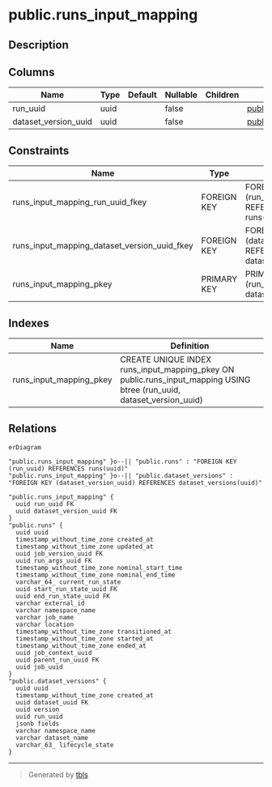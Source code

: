 # public.runs_input_mapping

## Description

## Columns

| Name | Type | Default | Nullable | Children | Parents | Comment |
| ---- | ---- | ------- | -------- | -------- | ------- | ------- |
| run_uuid | uuid |  | false |  | [public.runs](public.runs.md) |  |
| dataset_version_uuid | uuid |  | false |  | [public.dataset_versions](public.dataset_versions.md) |  |

## Constraints

| Name | Type | Definition |
| ---- | ---- | ---------- |
| runs_input_mapping_run_uuid_fkey | FOREIGN KEY | FOREIGN KEY (run_uuid) REFERENCES runs(uuid) |
| runs_input_mapping_dataset_version_uuid_fkey | FOREIGN KEY | FOREIGN KEY (dataset_version_uuid) REFERENCES dataset_versions(uuid) |
| runs_input_mapping_pkey | PRIMARY KEY | PRIMARY KEY (run_uuid, dataset_version_uuid) |

## Indexes

| Name | Definition |
| ---- | ---------- |
| runs_input_mapping_pkey | CREATE UNIQUE INDEX runs_input_mapping_pkey ON public.runs_input_mapping USING btree (run_uuid, dataset_version_uuid) |

## Relations

```mermaid
erDiagram

"public.runs_input_mapping" }o--|| "public.runs" : "FOREIGN KEY (run_uuid) REFERENCES runs(uuid)"
"public.runs_input_mapping" }o--|| "public.dataset_versions" : "FOREIGN KEY (dataset_version_uuid) REFERENCES dataset_versions(uuid)"

"public.runs_input_mapping" {
  uuid run_uuid FK
  uuid dataset_version_uuid FK
}
"public.runs" {
  uuid uuid
  timestamp_without_time_zone created_at
  timestamp_without_time_zone updated_at
  uuid job_version_uuid FK
  uuid run_args_uuid FK
  timestamp_without_time_zone nominal_start_time
  timestamp_without_time_zone nominal_end_time
  varchar_64_ current_run_state
  uuid start_run_state_uuid FK
  uuid end_run_state_uuid FK
  varchar external_id
  varchar namespace_name
  varchar job_name
  varchar location
  timestamp_without_time_zone transitioned_at
  timestamp_without_time_zone started_at
  timestamp_without_time_zone ended_at
  uuid job_context_uuid
  uuid parent_run_uuid FK
  uuid job_uuid
}
"public.dataset_versions" {
  uuid uuid
  timestamp_without_time_zone created_at
  uuid dataset_uuid FK
  uuid version
  uuid run_uuid
  jsonb fields
  varchar namespace_name
  varchar dataset_name
  varchar_63_ lifecycle_state
}
```

---

> Generated by [tbls](https://github.com/k1LoW/tbls)
